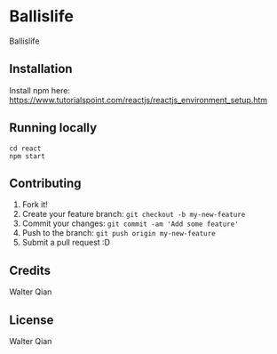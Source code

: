 # Ballislife

Ballislife

## Installation

Install npm here: https://www.tutorialspoint.com/reactjs/reactjs_environment_setup.htm

## Running locally

```
cd react
npm start
```

## Contributing

1. Fork it!
2. Create your feature branch: `git checkout -b my-new-feature`
3. Commit your changes: `git commit -am 'Add some feature'`
4. Push to the branch: `git push origin my-new-feature`
5. Submit a pull request :D

## Credits

Walter Qian

## License

Walter Qian

